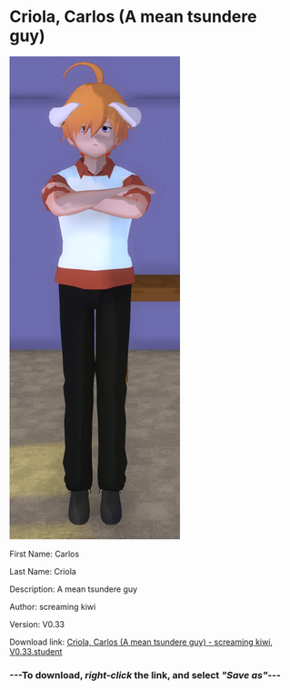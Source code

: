# Criola, Carlos (A mean tsundere guy)

<img src = "https://raw.githubusercontent.com/Arbiter1223/Daigaku-Gurashi-Custom-Students/master/Students/Files/Criola%2C%20Carlos%20(A%20mean%20tsundere%20guy).png">

First Name: Carlos

Last Name: Criola

Description: A mean tsundere guy

Author: screaming kiwi

Version: V0.33

Download link: <a href="https://raw.githubusercontent.com/Arbiter1223/Daigaku-Gurashi-Custom-Students/master/Students/Files/Criola%2C%20Carlos%20(A%20mean%20tsundere%20guy)%20-%20screaming%20kiwi%2C%20V0.33.student">Criola, Carlos (A mean tsundere guy) - screaming kiwi, V0.33.student</a>

### ---**To download, _right-click_ the link, and select _"Save as"_**---
